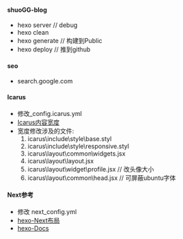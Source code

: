 #### shuoGG-blog
* hexo server   // debug
* hexo clean
* hexo generate // 构建到Public
* hexo deploy   // 推到github


#### seo
* search.google.com

#### Icarus
* 修改_config.icarus.yml
* [Icarus内容宽度](https://carol-yang09.github.io/2020/11/22/hexo-icarus-themes-content-width/)
* 宽度修改涉及的文件:
    1. icarus\include\style\base.styl
    2. icarus\include\style\responsive.styl
    3. icarus\layout\common\widgets.jsx
    4. icarus\layout\layout.jsx
    5. icarus\layout\widget\profile.jsx // 改头像大小
    6. icarus\layout\common\head.jsx    // 可屏蔽ubuntu字体


#### Next参考
* 修改 next\_config.yml
* [hexo-Next布局](https://hexo-next.readthedocs.io/zh-cn/latest/next/base/%E5%B8%83%E5%B1%80%E8%AE%BE%E7%BD%AE/)
* [hexo-Docs](https://theme-next.js.org/docs/theme-settings/sidebar)